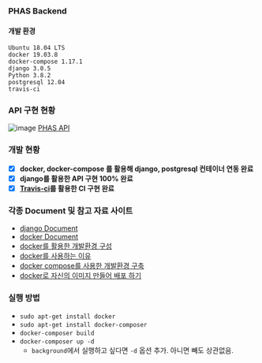 ### PHAS Backend

#### 개발 환경
```
Ubuntu 18.04 LTS
docker 19.03.8
docker-compose 1.17.1
django 3.0.5
Python 3.8.2
postgresql 12.04
travis-ci
```

### API 구현 현황
![image](https://user-images.githubusercontent.com/29707967/82773860-1c888b80-9e7e-11ea-881e-a66bb5f8ad3f.png)
[PHAS API](https://www.notion.so/95e79c15df5640fa875fb6f04c856ce1)

### 개발 현황
*   [x] __docker, docker-compose 를 활용해 django, postgresql 컨테이너 연동 완료__
*   [x] __django를 활용한 API 구현 100% 완료__
*   [x] __[Travis-ci](travis-ci.org)를 활용한 CI 구현 완료__

### 각종 Document 및 참고 자료 사이트
*   [django Document](https://docs.djangoproject.com/en/3.0/)    
*   [docker Document](https://docs.docker.com/)    
*   [docker를 활용한 개발환경 구성](https://www.44bits.io/ko/post/almost-perfect-development-environment-with-docker-and-docker-compose#%EA%B7%B8%EB%9F%B0%EB%8D%B0-%EC%95%B1-%EC%84%9C%EB%B9%84%EC%8A%A4%EC%97%90%EC%84%9C-db-%EC%84%9C%EB%B9%84%EC%8A%A4%EB%A5%BC-%EC%96%B4%EB%96%BB%EA%B2%8C-%EC%B0%BE%EC%95%98%EC%A7%80)   
*   [docker를 사용하는 이유](https://www.44bits.io/ko/post/easy-deploy-with-docker)
*   [docker compose를 사용한 개발환경 구축](https://www.44bits.io/ko/post/almost-perfect-development-environment-with-docker-and-docker-compose#%EA%B7%B8%EB%9F%B0%EB%8D%B0-%EC%95%B1-%EC%84%9C%EB%B9%84%EC%8A%A4%EC%97%90%EC%84%9C-db-%EC%84%9C%EB%B9%84%EC%8A%A4%EB%A5%BC-%EC%96%B4%EB%96%BB%EA%B2%8C-%EC%B0%BE%EC%95%98%EC%A7%80)
*   [docker로 자신의 이미지 만들어 배포 하기](https://siner308.github.io/2019/02/25/django-docker-custom-image/)


### 실행 방법
*   `sudo apt-get install docker`
*   `sudo apt-get install docker-composer`
*   `docker-composer build`
*   `docker-composer up -d` 
    *   `background`에서 실행하고 싶다면 `-d` 옵션 추가. 아니면 빼도 상관없음.
